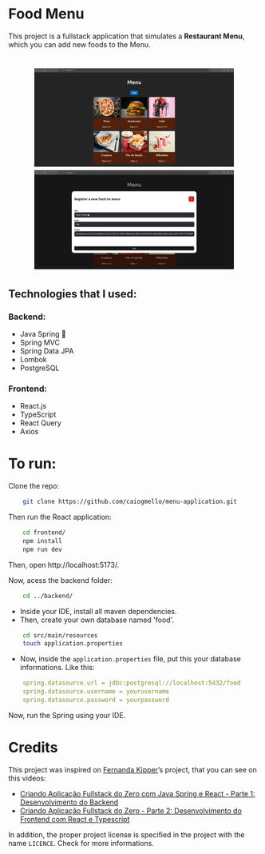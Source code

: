 # Food Menu

This project is a fullstack application that simulates a **Restaurant Menu**, which you can add new foods to the Menu.

<h1 align="center">
    <img src="./imgs/home.png" width="400"/>
    <img src="./imgs/modal.png" width="400"/>
</h1>

## Technologies that I used:

### Backend:

- Java Spring 🍃
- Spring MVC
- Spring Data JPA
- Lombok
- PostgreSQL

### Frontend:
- React.js
- TypeScript
- React Query
- Axios

# To run:
Clone the repo:
```bash
    git clone https://github.com/caiogmello/menu-application.git
```
Then run the React application:
```bash
    cd frontend/
    npm install
    npm run dev
```
Then, open http://localhost:5173/.

Now, acess the backend folder:
```bash
    cd ../backend/
```
- Inside your IDE, install all maven dependencies.
- Then, create your own database named 'food'.
```bash
    cd src/main/resources
    touch application.properties
```
- Now, inside the ```application.properties``` file, put this your database informations. Like this:
```yaml
    spring.datasource.url = jdbc:postgresql://localhost:5432/food
    spring.datasource.username = yourusername
    spring.datasource.password = yourpassword
```
Now, run the Spring using your IDE.


# Credits
This project was inspired on [Fernanda Kipper](https://github.com/Fernanda-Kipper)’s project, that you can see on this videos:
-  [Criando Aplicação Fullstack do Zero com Java Spring e React - Parte 1: Desenvolvimento do Backend](https://youtu.be/lUVureR5GqI) 
- [ Criando Aplicação Fullstack do Zero - Parte 2: Desenvolvimento do Frontend com React e Typescript ](https://youtu.be/WHruc3_2z68)

In addition, the proper project license is specified in the project with the name ```LICENCE```. Check for more informations.

